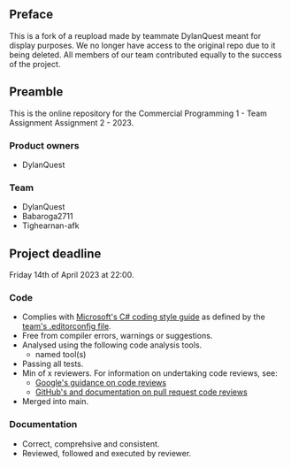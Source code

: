 ## Preface
This is a fork of a reupload made by teammate DylanQuest meant for display purposes. We no longer have access to the original repo due to it being deleted.
All members of our team contributed equally to the success of the project.

## Preamble
This is the online repository for the Commercial Programming 1 - Team Assignment Assignment 2 - 2023.


### Product owners
<!--- insert the GitHub handle of the product owner(s) --->
<!--- You may want to rotate product owners each week to share the responsability and workload --->
+ DylanQuest

### Team
<!--- Insert team members github handles only! --->
<!--- DocMilo --->

* DylanQuest
* Babaroga2711
* Tighearnan-afk

## Project deadline

Friday 14th of April 2023 at 22:00.
    

### Code

* Complies with [Microsoft's C# coding style guide](https://learn.microsoft.com/en-us/dotnet/csharp/fundamentals/coding-style/coding-conventions) as defined by the [team's .editorconfig file](.editorconfig).  
* Free from compiler errors, warnings or suggestions.
* Analysed using the following code analysis tools.  
    * named tool(s)
* Passing all tests.  
* Min of x reviewers. For information on undertaking code reviews, see:
  * [Google's guidance on code reviews](https://abseil.io/resources/swe-book/html/ch09.html) 
  * [GitHub's and documentation on pull request code reviews](https://docs.github.com/en/pull-requests/collaborating-with-pull-requests/reviewing-changes-in-pull-requests/about-pull-request-reviews)
* Merged into main.  

### Documentation

* Correct, comprehsive and consistent.  
* Reviewed, followed and executed by reviewer.
